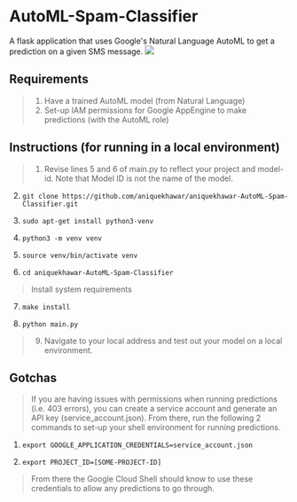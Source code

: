# AutoML-Spam-Classifier
A flask application that uses Google's Natural Language AutoML to get a prediction on a given SMS message.
![](https://i.imgur.com/D0epCeH.png)

## Requirements
> 1. Have a trained AutoML model (from Natural Language)
> 2. Set-up IAM permissions for Google AppEngine to make predictions (with the AutoML role)

## Instructions (for running in a local environment)
> 1. Revise lines 5 and 6 of main.py to reflect your project and model-id. Note that Model ID is not the name of the model.
2.     git clone https://github.com/aniquekhawar/aniquekhawar-AutoML-Spam-Classifier.git
3.     sudo apt-get install python3-venv
4.     python3 -m venv venv
5.     source venv/bin/activate venv
6.     cd aniquekhawar-AutoML-Spam-Classifier
> Install system requirements
7.     make install
8.     python main.py
> 9. Navigate to your local address and test out your model on a local environment.

## Gotchas
> If you are having issues with permissions when running predictions (i.e. 403 errors), you can create a service account and generate an API key (service_account.json). From there, run the following 2 commands to set-up your shell environment for running predictions.
1.     export GOOGLE_APPLICATION_CREDENTIALS=service_account.json
2.     export PROJECT_ID=[SOME-PROJECT-ID]
> From there the Google Cloud Shell should know to use these credentials to allow any predictions to go through.
